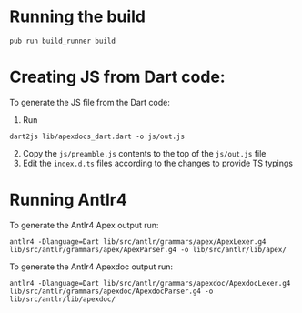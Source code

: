 # Running the build

```
pub run build_runner build
```

# Creating JS from Dart code:

To generate the JS file from the Dart code:

1. Run

```
dart2js lib/apexdocs_dart.dart -o js/out.js
```

2. Copy the `js/preamble.js` contents to the top of the `js/out.js` file
3. Edit the `index.d.ts` files according to the changes to provide TS typings

# Running Antlr4

To generate the Antlr4 Apex output run:

```
antlr4 -Dlanguage=Dart lib/src/antlr/grammars/apex/ApexLexer.g4 lib/src/antlr/grammars/apex/ApexParser.g4 -o lib/src/antlr/lib/apex/
```

To generate the Antlr4 Apexdoc output run:

```
antlr4 -Dlanguage=Dart lib/src/antlr/grammars/apexdoc/ApexdocLexer.g4 lib/src/antlr/grammars/apexdoc/ApexdocParser.g4 -o lib/src/antlr/lib/apexdoc/
```

